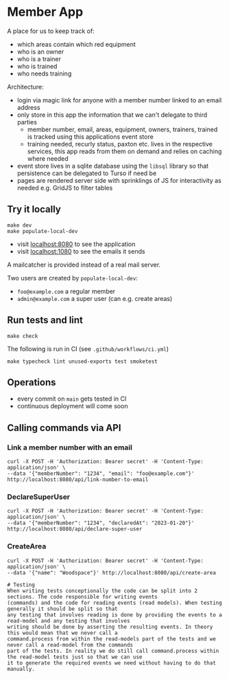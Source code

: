 # Member App

A place for us to keep track of:

- which areas contain which red equipment
- who is an owner
- who is a trainer
- who is trained
- who needs training

Architecture:

- login via magic link for anyone with a member number linked to an email address
- only store in this app the information that we can't delegate to third parties
  - member number, email, areas, equipment, owners, trainers, trained is tracked using this applications event store
  - training needed, recurly status, paxton etc. lives in the respective services, this app reads from them on demand and relies on caching where needed
- event store lives in a sqlite database using the `libsql` library so that persistence can be delegated to Turso if need be
- pages are rendered server side with sprinklings of JS for interactivity as needed e.g. GridJS to filter tables

## Try it locally

```
make dev
make populate-local-dev
```

- visit [localhost:8080](http://localhost:8080) to see the application
- visit [localhost:1080](http://localhost:1080) to see the emails it sends

A mailcatcher is provided instead of a real mail server.

Two users are created by `populate-local-dev`:

- `foo@example.com` a regular member
- `admin@example.com` a super user (can e.g. create areas)


## Run tests and lint

```
make check
```

The following is run in CI (see `.github/workflows/ci.yml`)

```
make typecheck lint unused-exports test smoketest
```

## Operations

- every commit on `main` gets tested in CI
- continuous deployment will come soon

## Calling commands via API

### Link a member number with an email

```
curl -X POST -H 'Authorization: Bearer secret' -H 'Content-Type: application/json' \
--data '{"memberNumber": "1234", "email": "foo@example.com"}' http://localhost:8080/api/link-number-to-email
```

### DeclareSuperUser

```
curl -X POST -H 'Authorization: Bearer secret' -H 'Content-Type: application/json' \
--data '{"memberNumber": "1234", "declaredAt": "2023-01-20"}' http://localhost:8080/api/declare-super-user
```

### CreateArea

```
curl -X POST -H 'Authorization: Bearer secret' -H 'Content-Type: application/json' \
--data '{"name": "Woodspace"}' http://localhost:8080/api/create-area

# Testing
When writing tests conceptionally the code can be split into 2 sections. The code responsible for writing events
(commands) and the code for reading events (read models). When testing generally it should be split so that
any testing that involves reading is done by providing the events to a read-model and any testing that involves
writing should be done by asserting the resulting events. In theory this would mean that we never call a
command.process from within the read-models part of the tests and we never call a read-model from the commands
part of the tests. In reality we do still call command.process within the read-model tests just so that we can use
it to generate the required events we need without having to do that manually.
